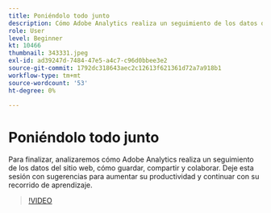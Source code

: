 ```yaml
---
title: Poniéndolo todo junto
description: Cómo Adobe Analytics realiza un seguimiento de los datos del sitio web y cómo guardar, compartir y colaborar
role: User
level: Beginner
kt: 10466
thumbnail: 343331.jpeg
exl-id: ad39247d-7484-47e5-a4c7-c96d0bbee3e2
source-git-commit: 1792dc318643aec2c12613f621361d72a7a918b1
workflow-type: tm+mt
source-wordcount: '53'
ht-degree: 0%

---
```


# Poniéndolo todo junto

Para finalizar, analizaremos cómo Adobe Analytics realiza un seguimiento de los datos del sitio web, cómo guardar, compartir y colaborar. Deje esta sesión con sugerencias para aumentar su productividad y continuar con su recorrido de aprendizaje.

>[!VIDEO](https://video.tv.adobe.com/v/343331/?quality=12&learn=on)

